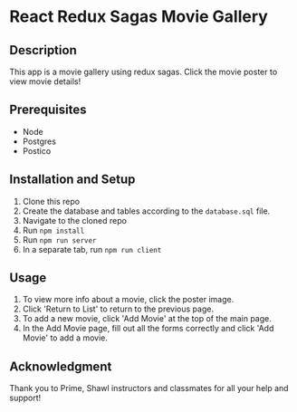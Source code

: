 # React Redux Sagas Movie Gallery

## Description

This app is a movie gallery using redux sagas. Click the movie poster to view movie details!

## Prerequisites

- Node
- Postgres
- Postico

## Installation and Setup

1. Clone this repo
2. Create the database and tables according to the `database.sql` file.
3. Navigate to the cloned repo
4. Run `npm install`
5. Run `npm run server`
6. In a separate tab, run `npm run client`

## Usage

1. To view more info about a movie, click the poster image.
2. Click 'Return to List' to return to the previous page.
3. To add a new movie, click 'Add Movie' at the top of the main page.
4. In the Add Movie page, fill out all the forms correctly and click 'Add Movie' to add a movie.

## Acknowledgment

Thank you to Prime, Shawl instructors and classmates for all your help and support!


